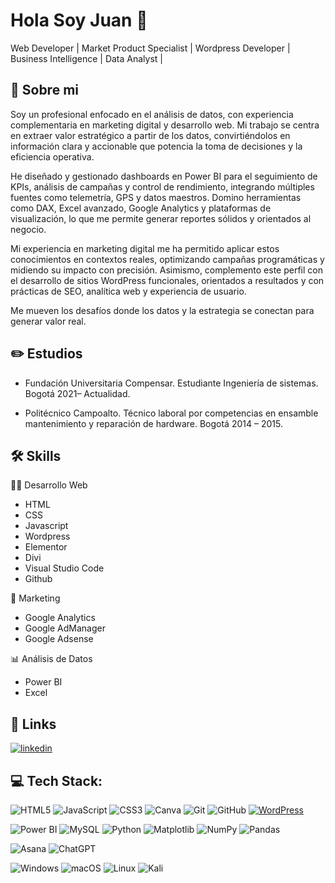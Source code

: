 
# Hola Soy Juan 👋

Web Developer | Market Product Specialist | Wordpress Developer | Business Intelligence | Data Analyst |


## 🚀 Sobre mi

Soy un profesional enfocado en el análisis de datos, con experiencia complementaria en marketing digital y desarrollo web. Mi trabajo se centra en extraer valor estratégico a partir de los datos, convirtiéndolos en información clara y accionable que potencia la toma de decisiones y la eficiencia operativa.

He diseñado y gestionado dashboards en Power BI para el seguimiento de KPIs, análisis de campañas y control de rendimiento, integrando múltiples fuentes como telemetría, GPS y datos maestros. Domino herramientas como DAX, Excel avanzado, Google Analytics y plataformas de visualización, lo que me permite generar reportes sólidos y orientados al negocio.

Mi experiencia en marketing digital me ha permitido aplicar estos conocimientos en contextos reales, optimizando campañas programáticas y midiendo su impacto con precisión. Asimismo, complemento este perfil con el desarrollo de sitios WordPress funcionales, orientados a resultados y con prácticas de SEO, analítica web y experiencia de usuario.

Me mueven los desafíos donde los datos y la estrategia se conectan para generar valor real.

## ✏️ Estudios

- Fundación Universitaria Compensar. Estudiante Ingeniería de sistemas. Bogotá 2021– Actualidad.

- Politécnico Campoalto. Técnico laboral por competencias en ensamble mantenimiento y reparación de hardware. Bogotá 2014 – 2015.


## 🛠 Skills

🧑‍💻 Desarrollo Web 

- HTML
- CSS
- Javascript
- Wordpress
- Elementor
- Divi
- Visual Studio Code
- Github

📢 Marketing 

- Google Analytics
- Google AdManager
- Google Adsense

📊 Análisis de Datos

- Power BI
- Excel


## 🔗 Links

[![linkedin](https://img.shields.io/badge/linkedin-0A66C2?style=for-the-badge&logo=linkedin&logoColor=white)](https://www.linkedin.com/in/juan-d-zuniga/)

## 💻 Tech Stack:

![HTML5](https://img.shields.io/badge/html5-%23E34F26.svg?style=for-the-badge&logo=html5&logoColor=white)
![JavaScript](https://img.shields.io/badge/JavaScript-F7DF1E?style=for-the-badge&logo=javascript&logoColor=black)
![CSS3](https://img.shields.io/badge/CSS3-1572B6?style=for-the-badge&logo=css3&logoColor=white)
![Canva](https://img.shields.io/badge/Canva-00C4CC?style=for-the-badge&logo=canva&logoColor=white)
![Git](https://img.shields.io/badge/Git-F05032?style=for-the-badge&logo=git&logoColor=white)
![GitHub](https://img.shields.io/badge/GitHub-181717?style=for-the-badge&logo=github&logoColor=white)
[![WordPress](https://img.shields.io/badge/WordPress-%23117AC1.svg?style=for-the-badge&logo=wordpress&logoColor=white)](https://wordpress.org/)

![Power BI](https://img.shields.io/badge/Power_BI-F2C811?style=for-the-badge&logo=powerbi&logoColor=black)
![MySQL](https://img.shields.io/badge/MySQL-4479A1?style=for-the-badge&logo=mysql&logoColor=white)
![Python](https://img.shields.io/badge/Python-3776AB?style=for-the-badge&logo=python&logoColor=white)
![Matplotlib](https://img.shields.io/badge/Matplotlib-003366?style=for-the-badge&logo=matplotlib&logoColor=white)
![NumPy](https://img.shields.io/badge/Numpy-013243?style=for-the-badge&logo=numpy&logoColor=white)
![Pandas](https://img.shields.io/badge/Pandas-150458?style=for-the-badge&logo=pandas&logoColor=white)


![Asana](https://img.shields.io/badge/asana-F06A6A.svg?style=for-the-badge&logo=asana&logoColor=white)
![ChatGPT](https://img.shields.io/badge/chatGPT-74aa9c?style=for-the-badge&logo=openai&logoColor=white)


![Windows](https://img.shields.io/badge/Windows-0078D6?style=for-the-badge&logo=windows&logoColor=white)
![macOS](https://img.shields.io/badge/mac%20os-000000?style=for-the-badge&logo=macos&logoColor=F0F0F0)
![Linux](https://img.shields.io/badge/Linux-FCC624?style=for-the-badge&logo=linux&logoColor=black)
![Kali](https://img.shields.io/badge/Kali-268BEE?style=for-the-badge&logo=kalilinux&logoColor=white)

    
